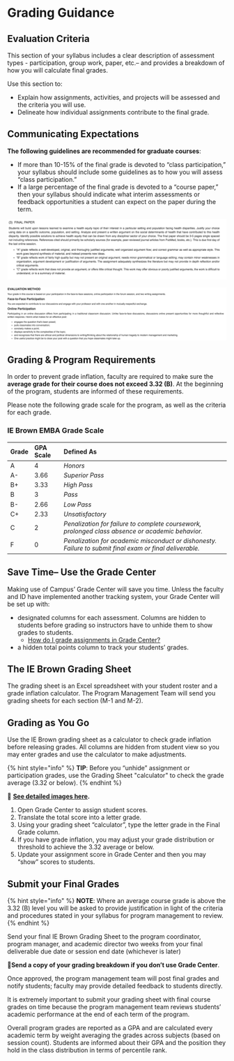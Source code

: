 # Grading Guidance

## Evaluation Criteria

This section of your syllabus includes a clear description of assessment types - participation, group work, paper, etc.– and provides a breakdown of how you will calculate final grades.

Use this section to:

* Explain how assignments, activities, and projects will be assessed and the criteria you will use.
* Delineate how individual assignments contribute to the final grade.

## **Communicating Expectations**

**The following guidelines are recommended for graduate courses**:

* If more than 10-15% of the final grade is devoted to “class participation,” your syllabus should include some guidelines as to how you will assess “class participation.”
* If a large percentage of the final grade is devoted to a “course paper,” then your syllabus should indicate what interim assessments or feedback opportunities a student can expect on the paper during the term.

![Example 1\) Final Paper Expectations](../../.gitbook/assets/screen-shot-2018-11-30-at-13.47.48.png)

![Example 2\) Participation Expectations ](../../.gitbook/assets/screen-shot-2018-11-30-at-13.44.53.png)

## **Grading & Program Requirements**

In order to prevent grade inflation, faculty are required to make sure the **average grade for their course does not exceed 3.32 \(B\)**. At the beginning of the program, students are informed of these requirements.

Please note the following grade scale for the program, as well as the criteria for each grade.

### **IE Brown EMBA Grade Scale**

| Grade | GPA Scale | Defined As |
| :--- | :--- | :--- |
| A | 4 | _Honors_ |
| A- | 3.66 | _Superior Pass_ |
| B+ | 3.33 | _High Pass_ |
| B | 3 | _Pass_ |
| B- | 2.66 | _Low Pass_ |
| C+ | 2.33 | _Unsatisfactory_ |
| C | 2 | _Penalization for failure to complete coursework, prolonged class absence or academic behavior._ |
| F | 0 | _Penalization for academic misconduct or dishonesty. Failure to submit final exam or final deliverable._ |

## **Save Time– Use the Grade Center**

Making use of Campus’ Grade Center will save you time. Unless the faculty and ID have implemented another tracking system, your Grade Center will be set up with:

* designated columns for each assessment. Columns are hidden to students before grading so instructors have to unhide them to show grades to students.
  * [How do I grade assignments in Grade Center?](http://www.screencast.com/t/sUfrlnG9qrM4)
* a hidden total points column to track your students’ grades.

## **The IE Brown Grading Sheet**

The grading sheet is an Excel spreadsheet with your student roster and a grade inflation calculator. The Program Management Team will send you grading sheets for each section \(M-1 and M-2\).

## **Grading as You Go**

Use the IE Brown grading sheet as a calculator to check grade inflation before releasing grades. All columns are hidden from student view so you may enter grades and use the calculator to make adjustments.

{% hint style="info" %}
**TIP**: Before you “unhide” assignment or participation grades, use the Grading Sheet "calculator" to check the grade average \(3.32 or below\).
{% endhint %}

👀 [**See detailed images here**](https://brown-sps-online.gitbook.io/facultyguide/ie-brown-emba-faculty/assessment-and-evaluation/sample-screenshots)**.**

1. Open Grade Center to assign student scores.
2. Translate the total score into a letter grade.
3. Using your grading sheet “calculator”, type the letter grade in the Final Grade column.
4. If you have grade inflation, you may adjust your grade distribution or threshold to achieve the 3.32 average or below.
5. Update your assignment score in Grade Center and then you may “show” scores to students.  

## **Submit your Final Grades**

{% hint style="info" %}
**NOTE**: Where an average course grade is above the 3.32 \(B\) level you will be asked to provide justification in light of the criteria and procedures stated in your syllabus for program management to review.
{% endhint %}

Send your final IE Brown Grading Sheet to the program coordinator, program manager, and academic director two weeks from your final deliverable due date or session end date \(whichever is later\)

🚩**Send a copy of your grading breakdown if you don’t use Grade Center**.

Once approved, the program management team will post final grades and notify students; faculty may provide detailed feedback to students directly.

It is extremely important to submit your grading sheet with final course grades on time because the program management team reviews students’ academic performance at the end of each term of the program.

Overall program grades are reported as a GPA and are calculated every academic term by weight averaging the grades across subjects \(based on session count\). Students are informed about their GPA and the position they hold in the class distribution in terms of percentile rank.

